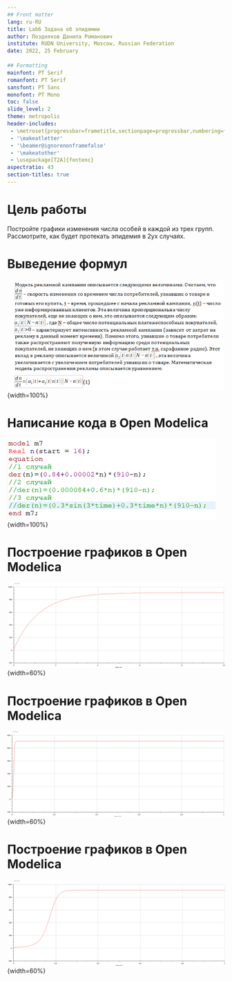 ```yaml
---
## Front matter
lang: ru-RU
title: Lab6 Задача об эпидемии 
author: Поздняков Данила Романович
institute: RUDN University, Moscow, Russian Federation
date: 2022, 25 February

## Formatting
mainfont: PT Serif 
romanfont: PT Serif 
sansfont: PT Sans 
monofont: PT Mono
toc: false
slide_level: 2
theme: metropolis
header-includes: 
 - \metroset{progressbar=frametitle,sectionpage=progressbar,numbering=fraction}
 - '\makeatletter'
 - '\beamer@ignorenonframefalse'
 - '\makeatother'
 - \usepackage[T2A]{fontenc}
aspectratio: 43
section-titles: true
---
```


# Цель работы

Постройте графики изменения числа особей в каждой из трех групп.
Рассмотрите, как будет протекать эпидемия в 2ух случаях.

# Выведение формул

![](img7/4.png){width=100%}

# Написание кода в Open Modelica

![](img7/cod.png){width=100%}

# Построение графиков в Open Modelica

![](img7/1.png){width=60%}

# Построение графиков в Open Modelica

![](img7/2.png){width=60%}

# Построение графиков в Open Modelica

![](img7/3.png){width=60%}


